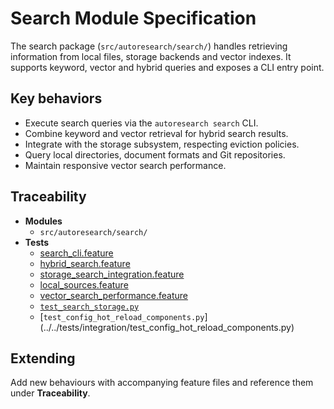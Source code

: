 # Search Module Specification

The search package (`src/autoresearch/search/`) handles retrieving
information from local files, storage backends and vector indexes. It
supports keyword, vector and hybrid queries and exposes a CLI entry
point.

## Key behaviors

- Execute search queries via the `autoresearch search` CLI.
- Combine keyword and vector retrieval for hybrid search results.
- Integrate with the storage subsystem, respecting eviction policies.
- Query local directories, document formats and Git repositories.
- Maintain responsive vector search performance.

## Traceability

- **Modules**
  - `src/autoresearch/search/`
- **Tests**
  - [search_cli.feature](../../tests/behavior/features/search_cli.feature)
  - [hybrid_search.feature](../../tests/behavior/features/hybrid_search.feature)
  - [storage_search_integration.feature](../../tests/behavior/features/storage_search_integration.feature)
  - [local_sources.feature](../../tests/behavior/features/local_sources.feature)
  - [vector_search_performance.feature](../../tests/behavior/features/vector_search_performance.feature)
  - [`test_search_storage.py`](../../tests/integration/test_search_storage.py)
  - [`test_config_hot_reload_components.py`]
    (../../tests/integration/test_config_hot_reload_components.py)

## Extending

Add new behaviours with accompanying feature files and reference them
under **Traceability**.
